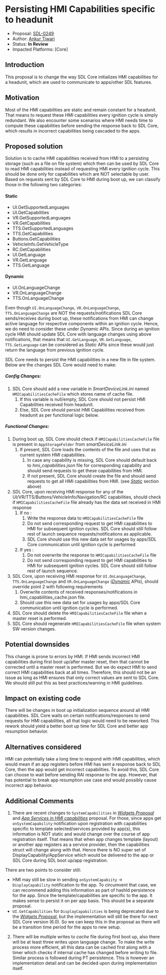 # Persisting HMI Capabilities specific to headunit

* Proposal: [SDL-0249](0249-Persisting-HMI-Capabilities-specific-to-headunit.md)
* Author: [Ankur Tiwari](https://github.com/atiwari9)
* Status: **In Review**
* Impacted Platforms: [Core]

## Introduction

This proposal is to change the way SDL Core initializes HMI capabilities for a headunit, which are used to communicate to apps/other SDL features.

## Motivation

Most of the HMI capabilities are static and remain constant for a headunit. That means to request these HMI capabilities every ignition cycle is simply redundant. We also encounter some scenarios where HMI needs time to compute these capabilities before sending the response back to SDL Core, which results in incorrect capabilities being cascaded to the apps.

## Proposed solution

Solution is to cache HMI capabilities received from HMI to a persisting storage (such as a file on file system) which then can be used by SDL Core to read HMI capabilities instead of requesting HMI every ignition cycle. This should be done only for capabilities which are NOT selectable by user. Based on requests sent by SDL Core to HMI during boot up, we can classify those in the following two categories:

#### Static
  * UI.GetSupportedLanguages
  * UI.GetCapabilities
  * VR.GetSupportedLanguages
  * VR.GetCapabilities
  * TTS.GetSupportedLanguages
  * TTS.GetCapabilities
  * Buttons.GetCapabilities
  * VehicleInfo.GetVehicleType
  * RC.GetCapabilities
  * UI.GetLanguage
  * VR.GetLanguage
  * TTS.GetLanguage

#### Dynamic
  * UI.OnLanguageChange
  * VR.OnLanguageChange
  * TTS.OnLanguageChange

Even though `UI.OnLanguageChange`, `VR.OnLanguageChange`, `TTS.OnLanguageChange` are NOT the requests/notifications SDL Core sends/receives during boot up, these notifications from HMI can change active language for respective components within an ignition cycle. Hence, we do need to consider these under _Dynamic_ APIs. Since during an ignition cycle HMI should update SDL Core with language changes using above notifications, that means that `UI.GetLanguage`, `VR.GetLanguage`, `TTS.GetLanguage` can be considered as _Static_ APIs since these would just return the language from previous ignition cycle.

SDL Core needs to persist the HMI capabilities in a new file in file system. Below are the changes SDL Core would need to make:

##### Config Changes:
1. SDL Core should add a new variable in _SmartDeviceLink.ini_ named `HMICapabilitiesCacheFile` which stores name of cache file.
   1. If this variable is null/empty, SDL Core should not persist HMI Capabilities received from headunit.
   2. Else, SDL Core should persist HMI Capabilities received from headunit as per functional logic below.

##### Functional Changes:
1. During boot up, SDL Core should check if `HMICapabilitiesCacheFile` file is present in `AppStorageFolder` from _smartDeviceLink.ini_
   1. If present, SDL Core loads the contents of the file and uses that as current system HMI capabilities.
      1. In case any capability is missing, SDL Core should default back to _hmi_capabilities.json_ file for corresponding capability and should send requests to get these capabilities from HMI.
      2. If not present, SDL Core should create the file and should send requests to get all HMI capabilities from HMI. (see [_Static_](#static) section above)
2. SDL Core, upon receiving HMI response for any of the UI/VR/TTS/Buttons/VehicleInfo/Navigation/RC capabilities, should check if `HMICapabilitiesCacheFile` file already has the data set received in HMI response
   1. If no :
      1. Write the response data to `HMICapabilitiesCacheFile` file
      2. Do not send corresponding request to get HMI capabilities to HMI for subsequent ignition cycles. SDL Core should still follow rest of launch sequence requests/notifications as applicable.
      3. SDL Core should use this new data set for usages by apps/SDL Core communication until ignition cycle is performed
   2. If yes : 
      1. Do not overwrite the response to `HMICapabilitiesCacheFile` file
      2. Do not send corresponding request to get HMI capabilities to HMI for subsequent ignition cycles. SDL Core should still follow rest of launch sequence.
3. SDL Core, upon receiving HMI response for `UI.OnLanguageChange`, `TTS.OnLanguageChange` and `VR.OnLanguageChange` ([_Dynamic_](#dynamic) APIs), should override point 2 with following requirements
   1. Overwrite contents of received responses/notifications in hmi_capabilities_cache.json file.	
   2. Should use this new data set for usages by apps/SDL Core communication until ignition cycle is performed.
4. SDL Core should delete the `HMICapabilitiesCacheFile` file when a master reset is performed.
5. SDL Core should regenerate `HMICapabilitiesCacheFile` file when system SW version changes.


## Potential downsides

This change is prone to errors by HMI. If HMI sends incorrect HMI capabilities during first boot up/after master reset, then that cannot be corrected until a master reset is performed. But we do expect HMI to send correct HMI capabilities back at all times. Therefore, this should not be an issue as long as HMI ensures that only correct values are sent to SDL Core. We should still put this as best practices/warning in HMI guidelines.

## Impact on existing code

There will be changes in boot up initialization sequence around all HMI capabilities. SDL Core waits on certain notifications/responses to send requests for HMI capabilities, all that logic would need to be reworked. This rework should yield a better boot up time for SDL Core and better app resumption behavior.

## Alternatives considered

HMI can potentially take a long time to respond with HMI capabilities, which would mean if an app registers before HMI has sent a response back to SDL Core, then the app would get incorrect capabilities. To avoid this, SDL Core can choose to wait before sending RAI response to the app. However, that has potential to break app resumption use case and would possibly cause incorrect app behavior.

## Additional Comments

1. There are recent changes to `SystemCapabilities` in [_Widgets Proposal_](https://github.com/smartdevicelink/sdl_evolution/blob/master/proposals/0216-widget-support.md) and [_App Services in HMI capabilities_](https://github.com/smartdevicelink/sdl_evolution/blob/master/proposals/0246-app-services-hmi_capabilities.md) proposal. For those, since apps get `onSystemCapability` notification upon registration with capabilities specific to template selected/services provided by app(s), this information is NOT static and would change over the course of app registration itself. That means that when app changes template (layout) or another app registers as a service provider, then the capabilities struct will change along with that. Hence there is NO super set of DisplayCapability/AppService which would be delivered to the app or SDL Core during SDL boot up/app registration.

There are two points to consider still:

   * HMI may still be slow in sending `onSystemCapabiity` -> `DisplayCapability` notification to the app. To circumvent that case, we can recommend adding this information as part of hashId persistence for the app. Since the template/capabilities are specific to the app. It makes sense to persist it on per app basis. This should be a separate proposal.
   * `UI.GetCapabilities` for `DisplayCapabilities` is being deprecated due to the [_Widgets Proposal_](https://github.com/smartdevicelink/sdl_evolution/blob/master/proposals/0216-widget-support.md), but the implementation will still be there for next SDL Core version (6.0). So we can keep this in the proposal as there will be a transition time period for the apps to new setup.

2. There will be multiple writes to _cache_ file during first boot up, also there will be at least three writes upon language change. To make the write process more efficient, all this data can be cached first along with a timer which checks if internal cache has changed before writing to file. Similar process is followed during PT persistence. This is however an implementation detail and can be decided upon during implementation itself.
